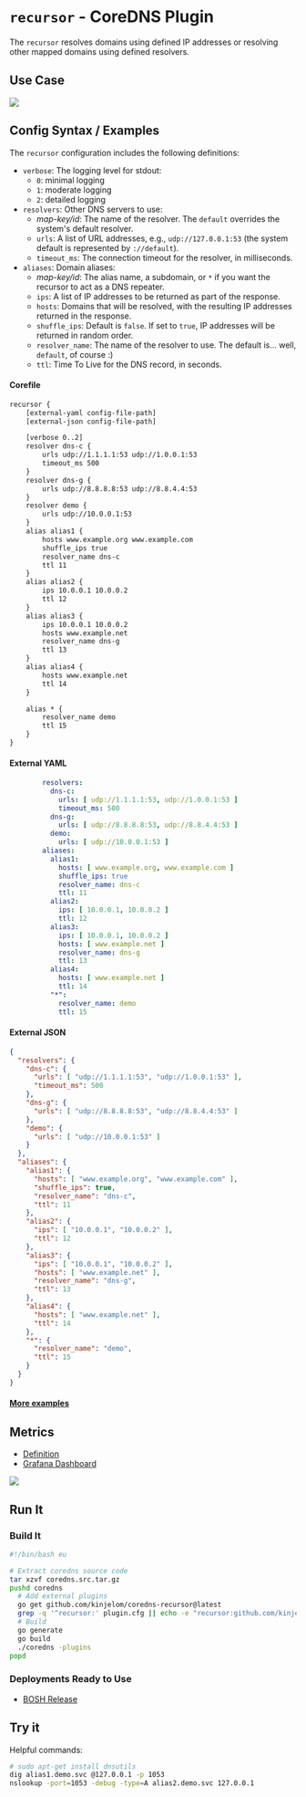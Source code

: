 # `recursor` - CoreDNS Plugin  

The `recursor` resolves domains using defined IP addresses or resolving other mapped domains using defined resolvers. 

## Use Case

![](docs/flow.png)

## Config Syntax / Examples

The `recursor` configuration includes the following definitions:
- `verbose`: The logging level for stdout:
  - `0`: minimal logging
  - `1`: moderate logging
  - `2`: detailed logging
- `resolvers`: Other DNS servers to use:
  - *map-key/id*: The name of the resolver. The `default` overrides the system's default resolver.
  - `urls`: A list of URL addresses, e.g., `udp://127.0.0.1:53` (the system default is represented by `://default`).
  - `timeout_ms`: The connection timeout for the resolver, in milliseconds.
- `aliases`: Domain aliases:
  - *map-key/id*: The alias name, a subdomain, or `*` if you want the recursor to act as a DNS repeater.
  - `ips`: A list of IP addresses to be returned as part of the response.
  - `hosts`: Domains that will be resolved, with the resulting IP addresses returned in the response.
  - `shuffle_ips`: Default is `false`. If set to `true`, IP addresses will be returned in random order.
  - `resolver_name`: The name of the resolver to use. The default is... well, `default`, of course :)
  - `ttl`: Time To Live for the DNS record, in seconds.

#### Corefile

```txt
recursor {   
    [external-yaml config-file-path]
    [external-json config-file-path]

    [verbose 0..2]
    resolver dns-c {
        urls udp://1.1.1.1:53 udp://1.0.0.1:53
        timeout_ms 500
    }
    resolver dns-g {
        urls udp://8.8.8.8:53 udp://8.8.4.4:53
    }  
    resolver demo {
        urls udp://10.0.0.1:53
    }  
    alias alias1 {
        hosts www.example.org www.example.com
        shuffle_ips true
        resolver_name dns-c
        ttl 11
    }
    alias alias2 {
        ips 10.0.0.1 10.0.0.2
        ttl 12
    }
    alias alias3 {
        ips 10.0.0.1 10.0.0.2
        hosts www.example.net
        resolver_name dns-g
        ttl 13
    }
    alias alias4 {
        hosts www.example.net
        ttl 14
    }  

    alias * {
        resolver_name demo
        ttl 15
    }  
}
```

#### External YAML

```yaml
        resolvers:
          dns-c:
            urls: [ udp://1.1.1.1:53, udp://1.0.0.1:53 ]
            timeout_ms: 500
          dns-g:
            urls: [ udp://8.8.8.8:53, udp://8.8.4.4:53 ]
          demo:
            urls: [ udp://10.0.0.1:53 ]
        aliases:
          alias1:
            hosts: [ www.example.org, www.example.com ]
            shuffle_ips: true
            resolver_name: dns-c
            ttl: 11
          alias2:
            ips: [ 10.0.0.1, 10.0.0.2 ]
            ttl: 12
          alias3:
            ips: [ 10.0.0.1, 10.0.0.2 ]
            hosts: [ www.example.net ]
            resolver_name: dns-g
            ttl: 13
          alias4:
            hosts: [ www.example.net ]
            ttl: 14
          "*":
            resolver_name: demo
            ttl: 15
```

#### External JSON

```json
{
  "resolvers": {
    "dns-c": {
      "urls": [ "udp://1.1.1.1:53", "udp://1.0.0.1:53" ],
      "timeout_ms": 500
    },
    "dns-g": {
      "urls": [ "udp://8.8.8.8:53", "udp://8.8.4.4:53" ]
    },
    "demo": {
      "urls": [ "udp://10.0.0.1:53" ]
    }
  },
  "aliases": {
    "alias1": {
      "hosts": [ "www.example.org", "www.example.com" ],
      "shuffle_ips": true,
      "resolver_name": "dns-c",
      "ttl": 11
    },
    "alias2": {
      "ips": [ "10.0.0.1", "10.0.0.2" ],
      "ttl": 12
    },
    "alias3": {
      "ips": [ "10.0.0.1", "10.0.0.2" ],
      "hosts": [ "www.example.net" ],
      "resolver_name": "dns-g",
      "ttl": 13
    },
    "alias4": {
      "hosts": [ "www.example.net" ],
      "ttl": 14
    },
    "*": {
      "resolver_name": "demo",
      "ttl": 15
    }
  }
}
```

#### [More examples](examples)

## Metrics

- [Definition](metrics.go)
- [Grafana Dashboard](docs/dashboard.json)

![](docs/dashboard.png)


## Run It

### Build It

```bash
#!/bin/bash eu

# Extract coredns source code
tar xzvf coredns.src.tar.gz
pushd coredns
  # Add external plugins
  go get github.com/kinjelom/coredns-recursor@latest
  grep -q '^recursor:' plugin.cfg || echo -e "recursor:github.com/kinjelom/coredns-recursor" >> plugin.cfg
  # Build
  go generate
  go build
  ./coredns -plugins
popd
```

### Deployments Ready to Use

- [BOSH Release](https://github.com/kinjelom/coredns-boshrelease)

## Try it

Helpful commands:
```bash
# sudo apt-get install dnsutils
dig alias1.demo.svc @127.0.0.1 -p 1053
nslookup -port=1053 -debug -type=A alias2.demo.svc 127.0.0.1
```
